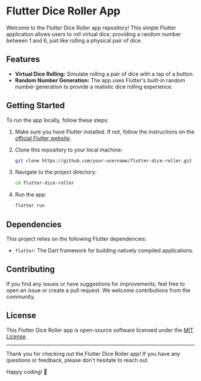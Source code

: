 # Flutter Dice Roller App

Welcome to the Flutter Dice Roller app repository! This simple Flutter application allows users to roll virtual dice, providing a random number between 1 and 6, just like rolling a physical pair of dice.

## Features

- **Virtual Dice Rolling:** Simulate rolling a pair of dice with a tap of a button.
- **Random Number Generation:** The app uses Flutter's built-in random number generation to provide a realistic dice rolling experience.

## Getting Started

To run the app locally, follow these steps:

1. Make sure you have Flutter installed. If not, follow the instructions on the [official Flutter website](https://flutter.dev/docs/get-started/install).

2. Clone this repository to your local machine:

    ```bash
    git clone https://github.com/your-username/flutter-dice-roller.git
    ```

3. Navigate to the project directory:

    ```bash
    cd flutter-dice-roller
    ```

4. Run the app:

    ```bash
    flutter run
    ```

## Dependencies

This project relies on the following Flutter dependencies:

- `flutter`: The Dart framework for building natively compiled applications.
  
## Contributing

If you find any issues or have suggestions for improvements, feel free to open an issue or create a pull request. We welcome contributions from the community.

## License

This Flutter Dice Roller app is open-source software licensed under the [MIT License](LICENSE).

---

Thank you for checking out the Flutter Dice Roller app! If you have any questions or feedback, please don't hesitate to reach out.

Happy coding! 🚀
